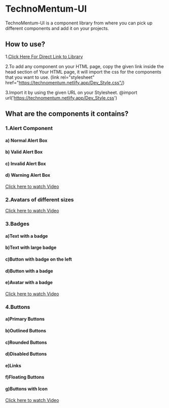 # TechnoMentum-UI
TechnoMentum-UI is a component library from where you can pick up different components and add it on your projects.

## How to use?
1.[Click Here For Direct Link to Library](https://technomentum.netlify.app)

2.To add any component on your HTML page, copy the given link inside the head section of Your HTML page, it will import the css for the components that you want to use.
 (link rel="stylesheet" href="https://technomentum.netlify.app/Dev_Style.css"/)
 
3.Import it by using the given URL on your Stylesheet.
 @import url('https://technomentum.netlify.app/Dev_Style.css')

## What are the components it contains?

### 1.Alert Component
#### a) Normal Alert Box
#### b) Valid Alert Box
#### c) Invalid Alert Box
#### d) Warning Alert Box

[Click here to watch Video](https://user-images.githubusercontent.com/89827782/153397009-8d5ba1d9-3e4c-4b55-a55f-dbc3a6e7b8a7.mp4)

### 2.Avatars of different sizes

[Click here to watch Video](https://user-images.githubusercontent.com/89827782/153398783-c079e5d5-2f3d-4d69-8546-0507b4532983.mp4)

### 3.Badges 
#### a)Text with a badge
#### b)Text with large badge
#### c)Button with badge on the left
#### d)Button with a badge
#### e)Avatar with a badge

[Click here to watch Video](https://user-images.githubusercontent.com/89827782/153400762-406dba92-fc3d-4502-9c10-43e6059bc108.mp4)

### 4.Buttons
#### a)Primary Buttons
#### b)Outlined Buttons
#### c)Rounded Buttons
#### d)Disabled Buttons
#### e)Links
#### f)Floating Buttons
#### g)Buttons with Icon

[Click here to watch Video](https://user-images.githubusercontent.com/89827782/153401726-37a0fae8-77d2-4250-aba1-eca7d015deb5.mp4)








